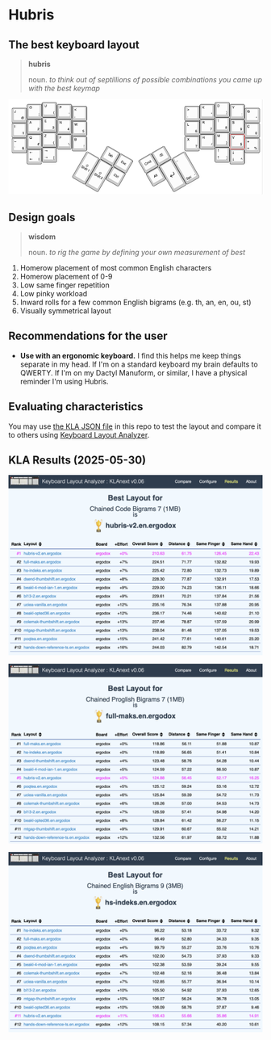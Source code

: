 # Hubris

## The best keyboard layout

> **hubris**
>
> noun. _to think out of septillions of possible combinations you came up with the best keymap_

![Diagram of Hubris layout on an Ergodox keyboard](/hubris-v2-ergodox-kle.png)

## Design goals

> **wisdom**
>
> noun. _to rig the game by defining your own measurement of best_

1. Homerow placement of most common English characters
2. Homerow placement of 0-9
3. Low same finger repetition
4. Low pinky workload
5. Inward rolls for a few common English bigrams (e.g. th, an, en, ou, st)
6. Visually symmetrical layout

## Recommendations for the user

- **Use with an ergonomic keyboard.** I find this helps me keep things
  separate in my head. If I'm on a standard keyboard my brain defaults to
  QWERTY. If I'm on my Dactyl Manuform, or similar, I have a physical
  reminder I'm using Hubris.

## Evaluating characteristics

You may use [the KLA JSON file](hubris-v2-kla.json) in this repo to test the
layout and compare it to others using [Keyboard Layout Analyzer](https://klanext.keyboard-design.com).

## KLA Results (2025-05-30)

![KLA Results for Chained Code](/2025-05-30-hubris-kla-chained-code.png)

![KLA Results for Chained Proglish](/2025-05-30-hubris-kla-chained-proglish.png)

![KLA Results for Chained English](/2025-05-30-hubris-kla-chained-english.png)

